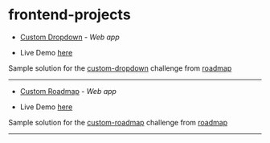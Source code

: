 # frontend-projects

- [Custom Dropdown](https://roadmap.sh/projects/custom-dropdown) - _Web app_

- Live Demo [here](https://aj-seven.github.io/frontend-projects/custom-dropdown)

Sample solution for the [custom-dropdown](https://roadmap.sh/projects/custom-dropdown) challenge from [roadmap](https://roadmap.sh)

---

- [Custom Roadmap](https://roadmap.sh/projects/basic-html-website) - _Web app_

- Live Demo [here](https://aj-seven.github.io/frontend-projects/basic-html-website)

Sample solution for the [custom-roadmap](https://roadmap.sh/projects/basic-html-website) challenge from [roadmap](https://roadmap.sh)

---
